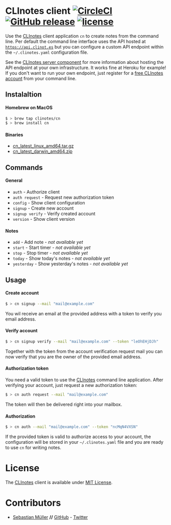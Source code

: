# CLInotes client [![CircleCI](https://img.shields.io/circleci/project/clinotes/client.svg)](https://circleci.com/gh/clinotes/client/) [![GitHub release](https://img.shields.io/github/release/clinotes/client.svg)](https://github.com/clinotes/client/releases) [![license](https://img.shields.io/github/license/clinotes/client.svg)](https://github.com/clinotes/client/blob/master/LICENSE.md)

Use the [CLInotes](https://clinot.es) client application `cn` to create notes from the command line. Per default the command line interface uses the API hosted at [`https://api.clinot.es`](https://api.clinot.es) but you can configure a custom API endpoint within the `~/.clinotes.yaml` configuration file.

See the [CLInotes server component](https://github.com/clinotes/server) for more information about hosting the API endpoint at your own infrastructure. It works fine at Heroku for example! If you don't want to run your own endpoint, just register for a [free CLInotes account](https://clinot.es) from your command line.

## Instalaltion

#### Homebrew on MacOS

```bash
$ > brew tap clinotes/cn
$ > brew install cn
```

#### Binaries

* [cn_latest_linux_amd64.tar.gz](https://dl.clinot.es/latest/cn_latest_linux_amd64.tar.gz)
* [cn_latest_darwin_amd64.zip](https://dl.clinot.es/latest/cn_latest_darwin_amd64.zip)

## Commands

#### General

- `auth` - Authorize client
- `auth request` - Request new authorization token
- `config` - Show client configuration
- `signup` - Create new account
- `signup verify` - Verify created account
- `version` - Show client version

#### Notes

- `add` - Add note - *not available yet*
- `start` - Start timer - *not available yet*
- `stop` - Stop timer - *not available yet*
- `today` - Show today's notes - *not available yet*
- `yesterday` - Show yesterday's notes - *not available yet*

## Usage

#### Create account

```bash
$ > cn signup --mail "mail@example.com"
```

You wil receive an email at the provided address with a token to verify you email address.

#### Verify account

```bash
$ > cn signup verify --mail "mail@example.com" --token "leOhEHjDJh"
```

Together with the token from the account verification request mail you can now verify that you are the owner of the provided email address.

#### Authorization token

You need a valid token to use the [CLInotes](https://clinot.es) command line application. After verifying your account, just request a new authorization token:

```bash
$ > cn auth request --mail "mail@example.com"
```

The token will then be delivered right into your mailbox.

#### Authorization

```bash
$ > cn auth --mail "mail@example.com" --token "ncMqN4VXSN"
```

If the provided token is valid to authorize access to your account, the configuration will be stored in your `~/.clinotes.yaml` file and you are ready to use `cn` for writing notes.

# License

The [CLInotes](https://clinot.es) client is available under [MIT License](https://github.com/clinotes/client/blob/master/LICENSE.md).

# Contributors

- [Sebastian Müller](https://sbstjn.com) **//** [GitHub](https://github.com/sbstjn) - [Twitter](https://twitter.com/sbstjn)
